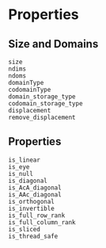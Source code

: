 # Properties

## Size and Domains

```@docs
size
ndims
ndoms
domainType
codomainType
domain_storage_type
codomain_storage_type
displacement
remove_displacement
```

## Properties

```@docs
is_linear
is_eye
is_null
is_diagonal
is_AcA_diagonal
is_AAc_diagonal
is_orthogonal
is_invertible
is_full_row_rank
is_full_column_rank
is_sliced
is_thread_safe
```
